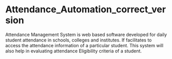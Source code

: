 # Attendance_Automation_correct_version
Attendance Management System is web based software developed for daily student 
attendance in schools, colleges and institutes. If facilitates to access the attendance 
information of a particular student. This system will also help in evaluating attendance 
Eligibility criteria of a student.
